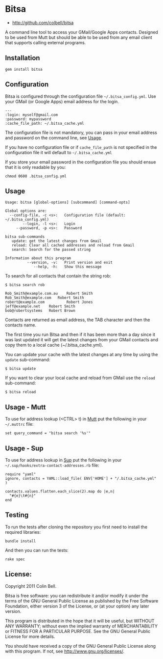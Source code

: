 # Bitsa

* <http://github.com/colbell/bitsa>


A command line tool to access your GMail/Google Apps contacts. Designed to be used
from Mutt but should be able to be used from any email client that
supports calling external programs.


## Installation

    gem install bitsa


## Configuration 

Bitsa is configured through the configuration file
`~/.bitsa_config.yml`. Use your GMail (or Google Apps) email address
for the login.

    ---
    :login: myself@gmail.com
    :password: mypassword
    :cache_file_path: ~/.bitsa_cache.yml

The configuration file is not mandatory, you can pass in your email address
and password on the command line, see [Usage](#usage).    

If you have no configuration file or if `cache_file_path` is not specified in the
configuration file it will default to `~/.bitsa_cache.yml`

If you store your email password in the configuration file you should
ensue that it is only readable by you:

    chmod 0600 .bitsa_config.yml


## <a name="usage">Usage</a>

    Usage: bitsa [global-options] [subcommand] [command-opts]
    
    Global options are:
      --config-file, -c <s>:   Configuration file (default: ~/.bitsa_config.yml)
            --login, -l <s>:   Login
         --password, -p <s>:   Password
    
    bitsa sub-commands
       update: get the latest changes from Gmail
       reload: Clear all cached addresses and reload from Gmail
       search: Search for the passed string
    
    Information about this program
              --version, -v:   Print version and exit
                 --help, -h:   Show this message
    

To search for all contacts that contain the string rob:

    $ bitsa search rob
    
    Rob_Smith@example.com.au	Robert Smith
    Rob_Smith@example.com  	Robert Smith
    robert@example.com	        Robert Jones
    jeff@example.net	Robert Smith
    bob@robertsystems	Robert Brown

Contacts are returned as email address, the TAB character and then the
contacts name.

The first time you run Bitsa and then if it has been more than a day
since it was last updated it will get the latest changes from your
GMail contacts and copy them to a local cache (~/.bitsa_cache.yml).

You can update your cache with the latest changes at any time by using
the `update` sub-command:

    $ bitsa update

If you want to clear your local cache and reload from GMail use the
`reload` sub-command:

    $ bitsa reload

## Usage - Mutt

To use for address lookup (&lt;CTRL&gt; t) in [Mutt](http://www.mutt.org) put the following in your
`~/.muttrc` file:

    set query_command = "bitsa search '%s'"

## Usage - Sup

To use for address lookup in [Sup](http://sup.rubyforge.org/) put the following in your
`~/.sup/hooks/extra-contact-addresses.rb` file:

    require "yaml"
    ignore, contacts = YAML::load_file( ENV['HOME'] + "/.bitsa_cache.yml" )

    contacts.values.flatten.each_slice(2).map do |e,n|
      "#{e}\t#{n}"
    end

## Testing

To run the tests after cloning the repository you first need to
install the required libraries:

    bundle install

And then you can run the tests:

    rake spec

## License:

Copyright 2011 Colin Bell.

Bitsa is free software: you can redistribute it and/or modify
it under the terms of the GNU General Public License as published by
the Free Software Foundation, either version 3 of the License, or
(at your option) any later version.

This program is distributed in the hope that it will be useful,
but WITHOUT ANY WARRANTY; without even the implied warranty of
MERCHANTABILITY or FITNESS FOR A PARTICULAR PURPOSE.  See the
GNU General Public License for more details.

You should have received a copy of the GNU General Public License
along with this program.  If not, see <http://www.gnu.org/licenses/>.
